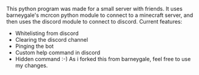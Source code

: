 This python program was made for a small server with friends. It uses barneygale's mcrcon python module to connect to a minecraft server, and then uses the discord module to connect to discord.
Current features:
- Whitelisting from discord
- Clearing the discord channel
- Pinging the bot
- Custom help command in discord
- Hidden command :-)
As i forked this from barneygale, feel free to use my changes.
